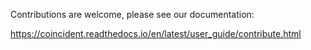 Contributions are welcome, please see our documentation:

https://coincident.readthedocs.io/en/latest/user_guide/contribute.html

